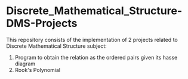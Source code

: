 # Discrete_Mathematical_Structure-DMS-Projects

This repository consists of the implementation of 2 projects related to Discrete Mathematical Structure subject:

1. Program to obtain the relation as the ordered pairs given its hasse diagram
2. Rook's Polynomial
